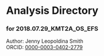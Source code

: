 # Analysis Directory 
### for 2018.07.29_KMT2A_OS_EFS
Author: Jenny Leopoldina Smith<br>
ORCID: [0000-0003-0402-2779](https://orcid.org/0000-0003-0402-2779)
<br>
